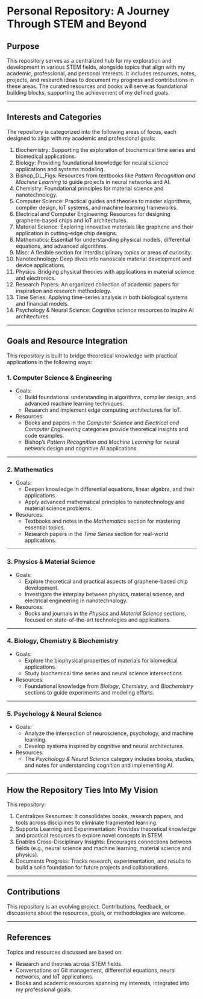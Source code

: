 # Personal Repository: A Journey Through STEM and Beyond

## Purpose
This repository serves as a centralized hub for my exploration and development in various STEM fields, alongside topics that align with my academic, professional, and personal interests. It includes resources, notes, projects, and research ideas to document my progress and contributions in these areas. The curated resources and books will serve as foundational building blocks, supporting the achievement of my defined goals.

---

## Interests and Categories
The repository is categorized into the following areas of focus, each designed to align with my academic and professional goals:

1. Biochemistry: Supporting the exploration of biochemical time series and biomedical applications.
2. Biology: Providing foundational knowledge for neural science applications and systems modeling.
3. Bishop_DL_Figs: Resources from textbooks like *Pattern Recognition and Machine Learning* to guide projects in neural networks and AI.
4. Chemistry: Foundational principles for material science and nanotechnology.
5. Computer Science: Practical guides and theories to master algorithms, compiler design, IoT systems, and machine learning frameworks.
6. Electrical and Computer Engineering: Resources for designing graphene-based chips and IoT architectures.
7. Material Science: Exploring innovative materials like graphene and their application in cutting-edge chip designs.
8. Mathematics: Essential for understanding physical models, differential equations, and advanced algorithms.
9. Misc: A flexible section for interdisciplinary topics or areas of curiosity.
10. Nanotechnology: Deep dives into nanoscale material development and device applications.
11. Physics: Bridging physical theories with applications in material science and electronics.
12. Research Papers: An organized collection of academic papers for inspiration and research methodology.
13. Time Series: Applying time-series analysis in both biological systems and financial models.
14. Psychology & Neural Science: Cognitive science resources to inspire AI architectures.

---

## Goals and Resource Integration
This repository is built to bridge theoretical knowledge with practical applications in the following ways:

### 1. Computer Science & Engineering
- Goals:
  - Build foundational understanding in algorithms, compiler design, and advanced machine learning techniques.
  - Research and implement edge computing architectures for IoT.
- Resources:
  - Books and papers in the *Computer Science* and *Electrical and Computer Engineering* categories provide theoretical insights and code examples.
  - Bishop’s *Pattern Recognition and Machine Learning* for neural network design and cognitive AI applications.

---

### 2. Mathematics
- Goals:
  - Deepen knowledge in differential equations, linear algebra, and their applications.
  - Apply advanced mathematical principles to nanotechnology and material science problems.
- Resources:
  - Textbooks and notes in the *Mathematics* section for mastering essential topics.
  - Research papers in the *Time Series* section for real-world applications.

---

### 3. Physics & Material Science
- Goals:
  - Explore theoretical and practical aspects of graphene-based chip development.
  - Investigate the interplay between physics, material science, and electrical engineering in nanotechnology.
- Resources:
  - Books and journals in the *Physics* and *Material Science* sections, focused on state-of-the-art technologies and applications.

---

### 4. Biology, Chemistry & Biochemistry
- Goals:
  - Explore the biophysical properties of materials for biomedical applications.
  - Study biochemical time series and neural science intersections.
- Resources:
  - Foundational knowledge from *Biology*, *Chemistry*, and *Biochemistry* sections to guide experiments and modeling efforts.

---

### 5. Psychology & Neural Science
- Goals:
  - Analyze the intersection of neuroscience, psychology, and machine learning.
  - Develop systems inspired by cognitive and neural architectures.
- Resources:
  - The *Psychology & Neural Science* category includes books, studies, and notes for understanding cognition and implementing AI.

---

## How the Repository Ties Into My Vision
This repository:
1. Centralizes Resources: It consolidates books, research papers, and tools across disciplines to eliminate fragmented learning.
2. Supports Learning and Experimentation: Provides theoretical knowledge and practical resources to explore novel concepts in STEM.
3. Enables Cross-Disciplinary Insights: Encourages connections between fields (e.g., neural science and machine learning, material science and physics).
4. Documents Progress: Tracks research, experimentation, and results to build a solid foundation for future projects and collaborations.

---

## Contributions
This repository is an evolving project. Contributions, feedback, or discussions about the resources, goals, or methodologies are welcome.

---

## References
Topics and resources discussed are based on:
- Research and theories across STEM fields.
- Conversations on Git management, differential equations, neural networks, and IoT applications.
- Books and academic resources spanning my interests, integrated into my professional goals.
